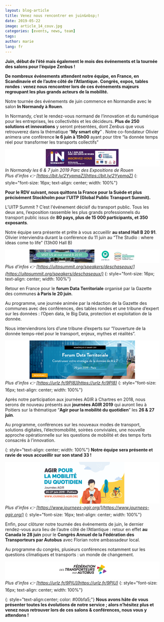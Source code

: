 ```yaml
---
layout: blog-article
title: Venez nous rencontrer en juin&nbsp;!
date: 2019-05-22
image: article_14_couv.jpg
categories: [events, news, team]
tags:
author: marie
lang: fr
---
```


**Juin, début de l’été mais également le mois des événements et la tournée des salons pour l’équipe Zenbus&nbsp;!**

**De nombreux événements attendent notre équipe, en France, en Scandinavie et de l’autre côté de l’Atlantique.**
**Congrès, expos, tables rondes&nbsp;:&nbsp;venez nous rencontrer lors de ces événements majeurs regroupant les plus grands acteurs de la mobilité.** 

Notre tournée des événements de juin commence en Normandie avec le salon **In Normandy à Rouen**. 

In Normandy, c’est le rendez-vous normand de l’innovation et du numérique pour les entreprises, les collectivités et les décideurs. **Plus de 250 solutions et innovations** y seront présentées, dont Zenbus que vous retrouverez dans la thématique “**My smart city**” . Notre co-fondateur Olivier animera une conférence **le 6 juin à 15h00** ayant pour titre “la donnée temps réel pour transformer les transports collectifs” 

![In Normandy les 6 & 7 juin 2019 Parc des Expositions de Rouen](/assets/img/blog/inNormandy_14.PNG)
*In Normandy les 6 & 7 juin 2019 Parc des Expositions de Rouen <br>Plus d’infos 👉 [https://bit.ly/2YypmaZ](https://bit.ly/2YypmaZ)*
{: style="font-size: 16px; text-align: center; width: 100%"}

**Pour le RDV suivant, nous quittons la France pour la Suède et plus précisément Stockholm pour l’UITP (Global Public Transport Summit).**

L’UITP Summit ? C’est l'événement décisif du transport public. Tous les deux ans, l’exposition rassemble les plus grands professionnels du transport public issus de **80 pays, plus de 15 000 participants, et 350 exposants**.

Notre équipe sera présente et prête à vous accueillir **au stand Hall B 20 91**.
Olivier interviendra durant la conférence du 11 juin au “The Studio&nbsp;:&nbsp;where ideas come to life” (13h00 Hall B) 

![UITP Stockholm 2019](/assets/img/blog/uitp_14.PNG)
*Plus d’infos 👉 [https://uitpsummit.org/speakers/deschaseaux/](https://uitpsummit.org/speakers/deschaseaux/)*
{: style="font-size: 16px; text-align: center; width: 100%"}

Retour en France pour le **forum Data Territoriale** organisé par la Gazette des communes **à Paris le 20 juin**. 

Au programme, une journée animée par la rédaction de la Gazette des communes avec des conférences, des tables rondes et une tribune d’expert sur les données&nbsp;:&nbsp;l’Open data, le Big Data, protection et exploitation de la donnée. 

Nous interviendrons lors d’une tribune d’experts sur “l’ouverture de la donnée temps-réel pour le transport, enjeux, mythes et réalités”.

![Forum Data Territoriale](/assets/img/blog/dataforum_14.PNG)
*Plus d’infos 👉 [https://urlz.fr/9PI8](https://urlz.fr/9PI8)*
{: style="font-size: 16px; text-align: center; width: 100%"}

Après notre participation aux journées AGIR à Chartres en 2018, nous serons de nouveau présents aux **journées AGIR 2019** qui auront lieu à Poitiers sur la thématique “**Agir pour la mobilité du quotidien**” les **26 & 27 juin**. 

Au programme, conférences sur les nouveaux modes de transport, solutions digitales, l’électromobilité, soirées conviviales, une nouvelle approche opérationnelle sur les questions de mobilité et des temps forts consacrés à l’innovation. 

{: style="text-align: center; width: 100%"}
**Notre équipe sera présente et ravie de vous accueillir sur son stand 33&nbsp;!**

![Journées AGIR 2019](/assets/img/blog/agir_14.PNG)
*Plus d’infos 👉 [https://www.journees-agir.org/](https://www.journees-agir.org/)*
{: style="font-size: 16px; text-align: center; width: 100%"}

Enfin, pour clôturer notre tournée des événements de juin, le dernier rendez-vous aura lieu de l’autre côté de l’Atlantique&nbsp;:&nbsp;retour en effet **au Canada le 28 juin** pour le **Congrès Annuel de la Fédération des Transporteurs par Autobus** avec Florian notre ambassadeur local. 

Au programme du congrès, plusieurs conférences notamment sur les questions climatiques et transports&nbsp;:&nbsp;un monde de changement. 

![Fédération des Transporteurs par Autobus](/assets/img/blog/fede_14.PNG)
*Plus d’infos 👉 [https://urlz.fr/9PIU](https://urlz.fr/9PIU)*
{: style="font-size: 16px; text-align: center; width: 100%"}

{: style="text-align:center; color: #00bfa5;"}
**Nous avons hâte de vous présenter toutes les évolutions de notre service ; alors n’hésitez plus et venez nous retrouver lors de ces salons & conférences, nous vous y attendons&nbsp;!** 